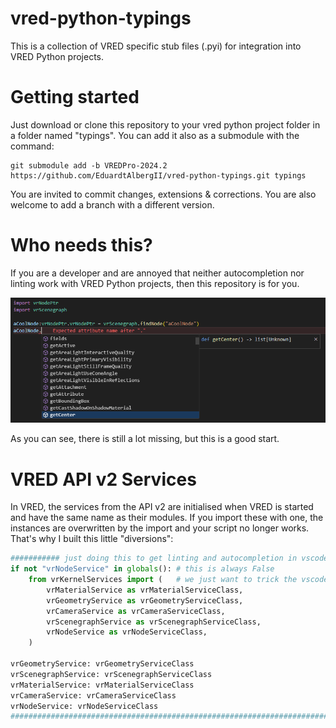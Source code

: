 # vred-python-typings
This is a collection of VRED specific stub files (.pyi) for integration into VRED Python projects.

# Getting started
Just download or clone this repository to your vred python project folder in a folder named "typings".
You can add it also as a submodule with the command:
```
git submodule add -b VREDPro-2024.2 https://github.com/EduardtAlbergII/vred-python-typings.git typings
```
You are invited to commit changes, extensions & corrections. You are also welcome to add a branch with a different version.

# Who needs this?
If you are a developer and are annoyed that neither autocompletion nor linting work with VRED Python projects, then this repository is for you.

![here should be a cool picture](./resources/preview_autocompletion.png)

As you can see, there is still a lot missing, but this is a good start.

# VRED API v2 Services

In VRED, the services from the API v2 are initialised when VRED is started and have the same name as their modules. If you import these with one, the instances are overwritten by the import and your script no longer works. That's why I built this little "diversions":

```python
########### just doing this to get linting and autocompletion in vscode
if not "vrNodeService" in globals(): # this is always False
    from vrKernelServices import (   # we just want to trick the vscode linter
        vrMaterialService as vrMaterialServiceClass,
        vrGeometryService as vrGeometryServiceClass,
        vrCameraService as vrCameraServiceClass,
        vrScenegraphService as vrScenegraphServiceClass,
        vrNodeService as vrNodeServiceClass,
    )

vrGeometryService: vrGeometryServiceClass
vrScenegraphService: vrScenegraphServiceClass
vrMaterialService: vrMaterialServiceClass
vrCameraService: vrCameraServiceClass
vrNodeService: vrNodeServiceClass
##########################################################################
```

